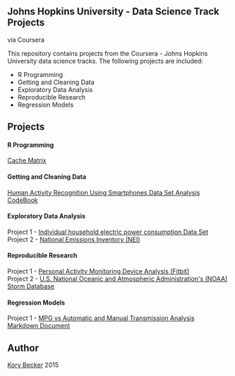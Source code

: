## Johns Hopkins University - Data Science Track Projects
via Coursera

This repository contains projects from the Coursera - Johns Hopkins University data science tracks. The following projects are included:

- R Programming
- Getting and Cleaning Data
- Exploratory Data Analysis
- Reproducible Research
- Regression Models

## Projects

#### R Programming
[Cache Matrix](https://github.com/primaryobjects/cachematrix)

#### Getting and Cleaning Data

[Human Activity Recognition Using Smartphones Data Set Analysis](https://github.com/primaryobjects/datasciencecoursera/tree/master/getdata-005)  
[CodeBook](https://github.com/primaryobjects/datasciencecoursera/blob/master/getdata-005/CodeBook.md)

#### Exploratory Data Analysis

Project 1 - [Individual household electric power consumption Data Set](https://github.com/primaryobjects/datasciencecoursera/tree/master/exdata-005/project1)  
Project 2 - [National Emissions Inventory (NEI)](https://github.com/primaryobjects/datasciencecoursera/tree/master/exdata-005/project2)

#### Reproducible Research

Project 1 - [Personal Activity Monitoring Device Analysis (Fitbit)](https://github.com/primaryobjects/datasciencecoursera/tree/master/repdata-015/project1)  
Project 2 - [U.S. National Oceanic and Atmospheric Administration's (NOAA) Storm Database](https://github.com/primaryobjects/datasciencecoursera/tree/master/repdata-015/project2)

#### Regression Models

Project 1 - [MPG vs Automatic and Manual Transmission Analysis](https://github.com/primaryobjects/datasciencecoursera/blob/master/regmods-030/Automotive%20Analysis%20of%20Transmission%20vs%20MPG.pdf)  
[Markdown Document](https://github.com/primaryobjects/datasciencecoursera/blob/master/regmods-030/analysis.Rmd)

## Author

[Kory Becker](http://www.primaryobjects.com/kory-becker) 2015
